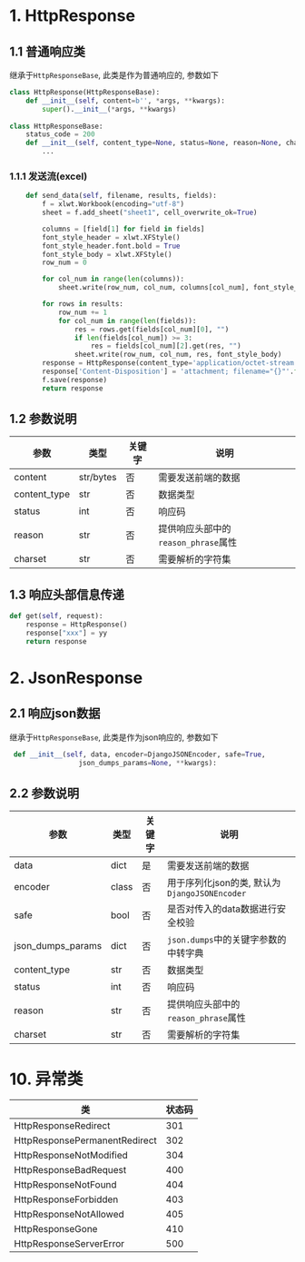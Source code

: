 # 1. HttpResponse

## 1.1 普通响应类

继承于`HttpResponseBase`, 此类是作为普通响应的, 参数如下

```python
class HttpResponse(HttpResponseBase):
	def __init__(self, content=b'', *args, **kwargs):
    	super().__init__(*args, **kwargs)
        
class HttpResponseBase:
    status_code = 200
    def __init__(self, content_type=None, status=None, reason=None, charset=None):
        ...
```

### 1.1.1 发送流(excel)

```python
    def send_data(self, filename, results, fields):
        f = xlwt.Workbook(encoding="utf-8")
        sheet = f.add_sheet("sheet1", cell_overwrite_ok=True)

        columns = [field[1] for field in fields]
        font_style_header = xlwt.XFStyle()
        font_style_header.font.bold = True
        font_style_body = xlwt.XFStyle()
        row_num = 0

        for col_num in range(len(columns)):
            sheet.write(row_num, col_num, columns[col_num], font_style_header)

        for rows in results:
            row_num += 1
            for col_num in range(len(fields)):
                res = rows.get(fields[col_num][0], "")
                if len(fields[col_num]) >= 3:
                    res = fields[col_num][2].get(res, "")
                sheet.write(row_num, col_num, res, font_style_body)
        response = HttpResponse(content_type='application/octet-stream')
        response['Content-Disposition'] = 'attachment; filename="{}"'.format(filename)
        f.save(response)
        return response
```



## 1.2 参数说明

| 参数         | 类型      | 关键字 | 说明                                |
| ------------ | --------- | ------ | ----------------------------------- |
| content      | str/bytes | 否     | 需要发送前端的数据                  |
| content_type | str       | 否     | 数据类型                            |
| status       | int       | 否     | 响应码                              |
| reason       | str       | 否     | 提供响应头部中的`reason_phrase`属性 |
| charset      | str       | 否     | 需要解析的字符集                    |

## 1.3 响应头部信息传递

```python
def get(self, request):
	response = HttpResponse()
	response["xxx"] = yy
    return response
```



# 2. JsonResponse

## 2.1 响应json数据

继承于`HttpResponseBase`, 此类是作为json响应的, 参数如下

```python
 def __init__(self, data, encoder=DjangoJSONEncoder, safe=True,
                 json_dumps_params=None, **kwargs):
```

## 2.2 参数说明

| 参数              | 类型  | 关键字 | 说明                                          |
| ----------------- | ----- | ------ | --------------------------------------------- |
| data              | dict  | 是     | 需要发送前端的数据                            |
| encoder           | class | 否     | 用于序列化json的类, 默认为`DjangoJSONEncoder` |
| safe              | bool  | 否     | 是否对传入的data数据进行安全校验              |
| json_dumps_params | dict  | 否     | `json.dumps`中的关键字参数的中转字典          |
| content_type      | str   | 否     | 数据类型                                      |
| status            | int   | 否     | 响应码                                        |
| reason            | str   | 否     | 提供响应头部中的`reason_phrase`属性           |
| charset           | str   | 否     | 需要解析的字符集                              |

# 10. 异常类

| 类                            | 状态码 |
| ----------------------------- | ------ |
| HttpResponseRedirect          | 301    |
| HttpResponsePermanentRedirect | 302    |
| HttpResponseNotModified       | 304    |
| HttpResponseBadRequest        | 400    |
| HttpResponseNotFound          | 404    |
| HttpResponseForbidden         | 403    |
| HttpResponseNotAllowed        | 405    |
| HttpResponseGone              | 410    |
| HttpResponseServerError       | 500    |



